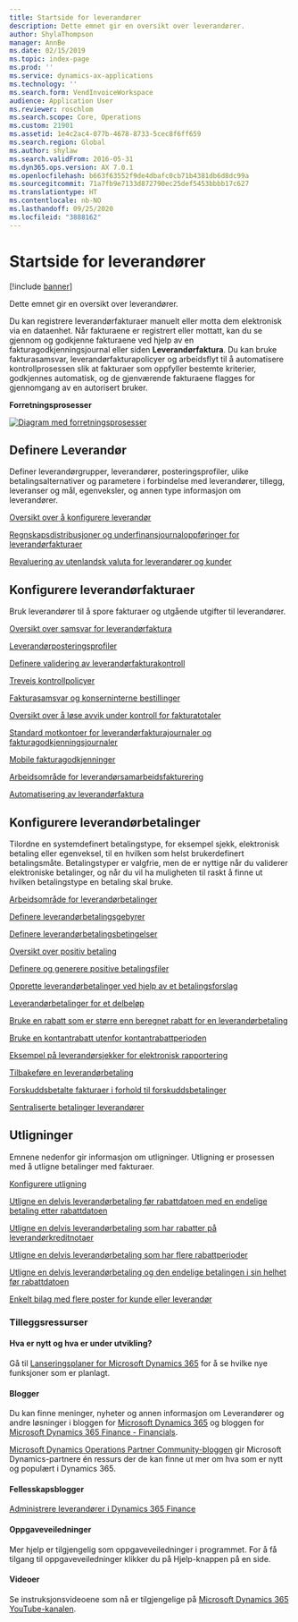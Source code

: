 ```yaml
---
title: Startside for leverandører
description: Dette emnet gir en oversikt over leverandører.
author: ShylaThompson
manager: AnnBe
ms.date: 02/15/2019
ms.topic: index-page
ms.prod: ''
ms.service: dynamics-ax-applications
ms.technology: ''
ms.search.form: VendInvoiceWorkspace
audience: Application User
ms.reviewer: roschlom
ms.search.scope: Core, Operations
ms.custom: 21901
ms.assetid: 1e4c2ac4-077b-4678-8733-5cec8f6ff659
ms.search.region: Global
ms.author: shylaw
ms.search.validFrom: 2016-05-31
ms.dyn365.ops.version: AX 7.0.1
ms.openlocfilehash: b663f63552f9de4dbafc0cb71b4381db6d8dc99a
ms.sourcegitcommit: 71a7fb9e7133d872790ec25def5453bbbb17c627
ms.translationtype: HT
ms.contentlocale: nb-NO
ms.lasthandoff: 09/25/2020
ms.locfileid: "3888162"
---
```

# <a name="accounts-payable-home-page"></a>Startside for leverandører

[!include [banner](../includes/banner.md)]

Dette emnet gir en oversikt over leverandører. 

Du kan registrere leverandørfakturaer manuelt eller motta dem elektronisk via en dataenhet. Når fakturaene er registrert eller mottatt, kan du se gjennom og godkjenne fakturaene ved hjelp av en fakturagodkjenningsjournal eller siden **Leverandørfaktura**. Du kan bruke fakturasamsvar, leverandørfakturapolicyer og arbeidsflyt til å automatisere kontrollprosessen slik at fakturaer som oppfyller bestemte kriterier, godkjennes automatisk, og de gjenværende fakturaene flagges for gjennomgang av en autorisert bruker.

**Forretningsprosesser**

[![Diagram med forretningsprosesser](./media/AP-process.PNG)](./media/AP-process.PNG)

## <a name="set-up-accounts-payable"></a>Definere Leverandør

Definer leverandørgrupper, leverandører, posteringsprofiler, ulike betalingsalternativer og parametere i forbindelse med leverandører, tillegg, leveranser og mål, egenveksler, og annen type informasjon om leverandører. 

[Oversikt over å konfigurere leverandør](accounts-payable-overview.md)

[Regnskapsdistribusjoner og underfinansjournaloppføringer for leverandørfakturaer](accounting-distributions-subledger-journal-entries-vendor-invoices.md) 

[Revaluering av utenlandsk valuta for leverandører og kunder](../cash-bank-management/foreign-currency-revaluation-accounts-payable-accounts-receivable.md)

## <a name="configure-vendor-invoices"></a>Konfigurere leverandørfakturaer

Bruk leverandører til å spore fakturaer og utgående utgifter til leverandører.

[Oversikt over samsvar for leverandørfaktura](accounts-payable-invoice-matching.md)

[Leverandørposteringsprofiler](vendor-posting-profiles.md)

[Definere validering av leverandørfakturakontroll](tasks/set-up-accounts-payable-invoice-matching-validation.md)

[Treveis kontrollpolicyer](three-way-matching-policies.md)

[Fakturasamsvar og konserninterne bestillinger](invoice-matching-intercompany-purchase-orders.md)

[Oversikt over å løse avvik under kontroll for fakturatotaler](resolve-invoice-totals-invoice-matching-discrepancies.md)

[Standard motkontoer for leverandørfakturajournaler og fakturagodkjenningsjournaler](default-offset-accounts-vendor-invoice-journals.md)

[Mobile fakturagodkjenninger](mobile-invoice-approvals.md)

[Arbeidsområde for leverandørsamarbeidsfakturering](vendor-portal-invoicing-workspace.md)

[Automatisering av leverandørfaktura](vendor-invoice-automation.md)

## <a name="configure-vendor-payments"></a>Konfigurere leverandørbetalinger 

Tilordne en systemdefinert betalingstype, for eksempel sjekk, elektronisk betaling eller egenveksel, til en hvilken som helst brukerdefinert betalingsmåte. Betalingstyper er valgfrie, men de er nyttige når du validerer elektroniske betalinger, og når du vil ha muligheten til raskt å finne ut hvilken betalingstype en betaling skal bruke. 

[Arbeidsområde for leverandørbetalinger](vendor-payments-workspace.md)

[Definere leverandørbetalingsgebyrer](tasks/define-vendor-payment-fees.md)

[Definere leverandørbetalingsbetingelser](tasks/define-vendor-payment-terms.md)

[Oversikt over positiv betaling](positive-pay-overview.md)

[Definere og generere positive betalingsfiler](set-up-generate-positive-pay-files.md)

[Opprette leverandørbetalinger ved hjelp av et betalingsforslag](create-vendor-payments-payment-proposal.md)

[Leverandørbetalinger for et delbeløp](vendor-payments-partial-amount.md)

[Bruke en rabatt som er større enn beregnet rabatt for en leverandørbetaling](take-discount-more-calculated-discount-vendor-payment.md)

[Bruke en kontantrabatt utenfor kontantrabattperioden](take-cash-discount-outside-cash-discount-timeframe.md)

[Eksempel på leverandørsjekker for elektronisk rapportering](electronic-reporting-sample-vendor-checks.md)

[Tilbakeføre en leverandørbetaling](reverse-vendor-payment.md)

[Forskuddsbetalte fakturaer i forhold til forskuddsbetalinger](prepayments-invoices-vs-prepayments.md)

[Sentraliserte betalinger leverandører](centralized-payments-accounts-payable.md)

## <a name="settlements"></a>Utligninger

Emnene nedenfor gir informasjon om utligninger. Utligning er prosessen med å utligne betalinger med fakturaer. 

[Konfigurere utligning](../cash-bank-management/configure-settlement.md)

[Utligne en delvis leverandørbetaling før rabattdatoen med en endelige betaling etter rabattdatoen](settle-partial-vendor-payment-before-discount-or-final-payment-after.md)

[Utligne en delvis leverandørbetaling som har rabatter på leverandørkreditnotaer](settle-partial-vendor-payment-discounts-vendor-credit-notes.md)

[Utligne en delvis leverandørbetaling som har flere rabattperioder](settle-partial-vendor-payment-multiple-discount-periods.md)

[Utligne en delvis leverandørbetaling og den endelige betalingen i sin helhet før rabattdatoen](settle-partial-vendor-payment-or-final-payment-before-discount.md)

[Enkelt bilag med flere poster for kunde eller leverandør](single-voucher-multiple-customer-vendor-records.md)



### <a name="additional-resources"></a>Tilleggsressurser

#### <a name="whats-new-and-in-development"></a>Hva er nytt og hva er under utvikling?

Gå til [Lanseringsplaner for Microsoft Dynamics 365](https://go.microsoft.com/fwlink/?linkid=2010158) for å se hvilke nye funksjoner som er planlagt. 

#### <a name="blogs"></a>Blogger

Du kan finne meninger, nyheter og annen informasjon om Leverandører og andre løsninger i bloggen for [Microsoft Dynamics 365](https://community.dynamics.com/b/msftdynamicsblog?c=Enterprise) og bloggen for [Microsoft Dynamics 365 Finance - Financials](https://community.dynamics.com/365/financeandoperations/b/financials).

[Microsoft Dynamics Operations Partner Community-bloggen](https://community.dynamics.com/partner/b/operationspartnercommunityblog) gir Microsoft Dynamics-partnere én ressurs der de kan finne ut mer om hva som er nytt og populært i Dynamics 365.

#### <a name="community-blogs"></a>Fellesskapsblogger

[Administrere leverandører i Dynamics 365 Finance](https://financefunction.tech/2019/02/15/how-to-manage-payables-in-dynamics-365-for-finance-and-operations)

#### <a name="task-guides"></a>Oppgaveveiledninger
Mer hjelp er tilgjengelig som oppgaveveiledninger i programmet. For å få tilgang til oppgaveveiledninger klikker du på Hjelp-knappen på en side.

#### <a name="videos"></a>Videoer

Se instruksjonsvideoene som nå er tilgjengelige på [Microsoft Dynamics 365 YouTube-kanalen](https://www.youtube.com/channel/UCJGCg4rB3QSs8y_1FquelBQ).





